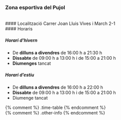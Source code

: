 ### Zona esportiva del Pujol
<div class="photos">
&nbsp;
</div>

<div class="address" markdown="1">
#### Localització
Carrer Joan Lluis Vives i March 2-1
</div>

<div class="other-info">
<div class="time-table" markdown="1">
#### Horaris

##### Horari d'hivern
* De **dilluns a divendres** de <time>16:00</time> h a <time>21:30</time> h
* **Dissabte** de <time>09:00</time> h a <time>13:00</time> h i de <time>15:00</time> a <time>21:00</time> h
* **Diumenges** tancat

##### Horari d’estiu
* De **dilluns a divendres** de <time>16:00</time> h a <time>22:00</time> h
* **Dissabte** de 09:00 h a 13:00 h i de 15:00 a <time>21:00</time> h
* Diumenge tancat
</div> {% comment %} .time-table {% endcomment %}
</div> {% comment %} .other-info {% endcomment %}